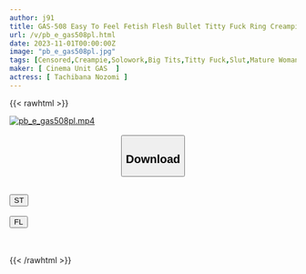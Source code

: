 ```yaml
---
author: j91
title: GAS-508 Easy To Feel Fetish Flesh Bullet Titty Fuck Ring Creampie Sex Nozomi Tachibana
url: /v/pb_e_gas508pl.html
date: 2023-11-01T00:00:00Z
image: "pb_e_gas508pl.jpg"
tags: [Censored,Creampie,Solowork,Big Tits,Titty Fuck,Slut,Mature Woman	 ]
maker: [ Cinema Unit GAS  ]
actress: [ Tachibana Nozomi ]
---
```



{{< rawhtml >}}

<div class="video" data-videoid="wP79Dvk28rhJ3p2">
    <a href="javascript:;">
        <img src="https://my.j91.asia/v/pb_e_gas508pl.jpg" width="WIDTH" height="HEIGHT" alt="pb_e_gas508pl.mp4" loading="lazy">
    </a>
</div>

<script type="text/javascript" src="https://j91.asia/asset/on-demand-st.js"></script>

<br>
  <link rel="stylesheet" href="https://j91.asia/asset/bs5.css">
  
  <center>
  <button class="btn btn-primary" type="button" data-bs-toggle="collapse" data-bs-target=".multi-collapse" aria-expanded="false" aria-controls="multiCollapseExample1 multiCollapseExample2"><h2>Download</h2></button></center>
</p>
<div class="row">
  <div class="col">
    <div class="collapse multi-collapse" id="multiCollapseExample1">
      <div class="card card-body">
	      	      <br>
<div class="buttons">  
<a href="https://streamtape.to/v/wP79Dvk28rhJ3p2"><button class="btn-hover color-3"><i class="fa fa-download"></i> ST</button></a></div>
    </div>
  </div>
</div>
  <div class="col">
    <div class="collapse multi-collapse" id="multiCollapseExample2">
      <div class="card card-body">
	      <br>
<div class="buttons">
    <a href="https://filelions.online/f/6ompyqr81pxw"><button class="btn-hover color-9"><i class="fa fa-download"></i> FL</button></a></div>
<br><br>
      </div>
    </div>
  </div>
</div>

{{< /rawhtml >}}